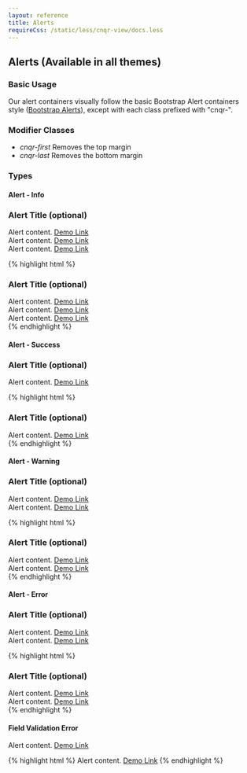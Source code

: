```yaml
---
layout: reference
title: Alerts
requireCss: /static/less/cnqr-view/docs.less
---
```


## Alerts (Available in all themes)

### Basic Usage ###
Our alert containers visually follow the basic Bootstrap Alert containers style (<a href="http://getbootstrap.com/components/#alerts">Bootstrap Alerts</a>), except with each class prefixed with "cnqr-".

### Modifier Classes ###
* *cnqr-first* Removes the top margin
* *cnqr-last* Removes the bottom margin

### Types ###

#### Alert - Info ####

<div class="cnqr-alert cnqr-alert-info">
	<h3>Alert Title (optional)</h3>
	Alert content. <a href="#">Demo Link</a>
</div>

<div class="cnqr-alert cnqr-alert-info cnqr-condensed">
	Alert content. <a href="#">Demo Link</a>
</div>

<div class="cnqr-alert cnqr-alert-info cnqr-condensed cnqr-muted">
	Alert content. <a href="#">Demo Link</a>
</div>

{% highlight html %}
<div class="cnqr-alert cnqr-alert-info">
	<h3>Alert Title (optional)</h3>
	Alert content. <a href="#">Demo Link</a>
</div>

<div class="cnqr-alert cnqr-alert-info cnqr-condensed">
	Alert content. <a href="#">Demo Link</a>
</div>

<div class="cnqr-alert cnqr-alert-info cnqr-condensed cnqr-muted">
	Alert content. <a href="#">Demo Link</a>
</div>
{% endhighlight %}

#### Alert - Success ####
<div class="cnqr-alert cnqr-alert-success">
	<h3>Alert Title (optional)</h3>
	Alert content. <a href="#">Demo Link</a>
</div>

{% highlight html %}
<div class="cnqr-alert cnqr-alert-success">
	<h3>Alert Title (optional)</h3>
	Alert content. <a href="#">Demo Link</a>
</div>
{% endhighlight %}

#### Alert - Warning ####
<div class="cnqr-alert cnqr-alert-warning">
	<h3>Alert Title (optional)</h3>
	Alert content. <a href="#">Demo Link</a>
</div>

<div class="cnqr-alert cnqr-alert-warning cnqr-condensed">
	Alert content. <a href="#">Demo Link</a>
</div>

{% highlight html %}
<div class="cnqr-alert cnqr-alert-warning">
	<h3>Alert Title (optional)</h3>
	Alert content. <a href="#">Demo Link</a>
</div>

<div class="cnqr-alert cnqr-alert-warning cnqr-condensed">
	Alert content. <a href="#">Demo Link</a>
</div>
{% endhighlight %}

#### Alert - Error ####
<div class="cnqr-alert cnqr-alert-error">
	<h3>Alert Title (optional)</h3>
	Alert content. <a href="#">Demo Link</a>
</div>

<div class="cnqr-alert cnqr-alert-error cnqr-condensed">
	Alert content. <a href="#">Demo Link</a>
</div>

{% highlight html %}
<div class="cnqr-alert cnqr-alert-error">
	<h3>Alert Title (optional)</h3>
	Alert content. <a href="#">Demo Link</a>
</div>

<div class="cnqr-alert cnqr-alert-error cnqr-condensed">
	Alert content. <a href="#">Demo Link</a>
</div>
{% endhighlight %}

#### Field Validation Error ####
<span class="field-validation-error">
	Alert content. <a href="#">Demo Link</a>
</span>

{% highlight html %}
<span class="field-validation-error">
	Alert content. <a href="#">Demo Link</a>
</span>
{% endhighlight %}

